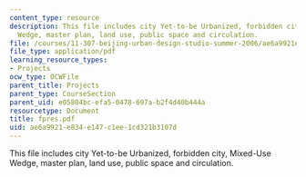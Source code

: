 ```yaml
---
content_type: resource
description: This file includes city Yet-to-be Urbanized, forbidden city, Mixed-Use
  Wedge, master plan, land use, public space and circulation.
file: /courses/11-307-beijing-urban-design-studio-summer-2006/ae6a9921e834e147c1ee1cd321b3107d_fpres.pdf
file_type: application/pdf
learning_resource_types:
- Projects
ocw_type: OCWFile
parent_title: Projects
parent_type: CourseSection
parent_uid: e05804bc-efa5-0478-697a-b2f4d40b444a
resourcetype: Document
title: fpres.pdf
uid: ae6a9921-e834-e147-c1ee-1cd321b3107d
---
```

This file includes city Yet-to-be Urbanized, forbidden city, Mixed-Use Wedge, master plan, land use, public space and circulation.

